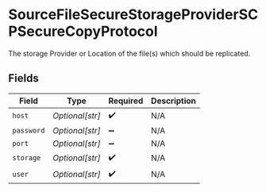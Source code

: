 # SourceFileSecureStorageProviderSCPSecureCopyProtocol

The storage Provider or Location of the file(s) which should be replicated.


## Fields

| Field              | Type               | Required           | Description        |
| ------------------ | ------------------ | ------------------ | ------------------ |
| `host`             | *Optional[str]*    | :heavy_check_mark: | N/A                |
| `password`         | *Optional[str]*    | :heavy_minus_sign: | N/A                |
| `port`             | *Optional[str]*    | :heavy_minus_sign: | N/A                |
| `storage`          | *Optional[str]*    | :heavy_check_mark: | N/A                |
| `user`             | *Optional[str]*    | :heavy_check_mark: | N/A                |